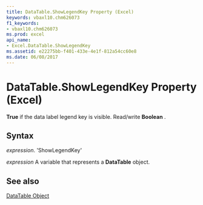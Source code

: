 ```yaml
---
title: DataTable.ShowLegendKey Property (Excel)
keywords: vbaxl10.chm626073
f1_keywords:
- vbaxl10.chm626073
ms.prod: excel
api_name:
- Excel.DataTable.ShowLegendKey
ms.assetid: e22275bb-f401-433e-4e1f-812a54cc60e8
ms.date: 06/08/2017
---
```



# DataTable.ShowLegendKey Property (Excel)

 **True** if the data label legend key is visible. Read/write **Boolean** .


## Syntax

 _expression_. 'ShowLegendKey'

 _expression_ A variable that represents a **DataTable** object.


## See also


[DataTable Object](Excel.DataTable(objec).md)


